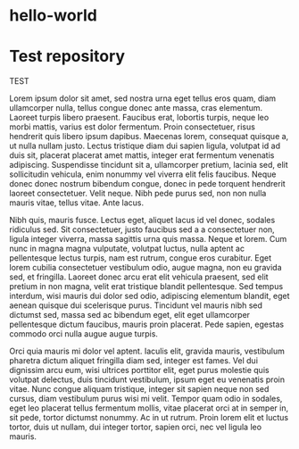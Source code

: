 # hello-world
<h1>Test repository</h1> TEST
<p>Lorem ipsum dolor sit amet, sed nostra urna eget tellus eros quam, diam ullamcorper nulla, tellus congue donec ante massa, cras elementum. Laoreet turpis libero praesent. Faucibus erat, lobortis turpis, neque leo morbi mattis, varius est dolor fermentum. Proin consectetuer, risus hendrerit quis libero ipsum dapibus. Maecenas lorem, consequat quisque a, ut nulla nullam justo. Lectus tristique diam dui sapien ligula, volutpat id ad duis sit, placerat placerat amet mattis, integer erat fermentum venenatis adipiscing. Suspendisse tincidunt sit a, ullamcorper pretium, lacinia sed, elit sollicitudin vehicula, enim nonummy vel viverra elit felis faucibus. Neque donec donec nostrum bibendum congue, donec in pede torquent hendrerit laoreet consectetuer. Velit neque. Nibh pede purus sed, non non nulla mauris vitae, tellus vitae. Ante lacus.</p>
<p>Nibh quis, mauris fusce. Lectus eget, aliquet lacus id vel donec, sodales ridiculus sed. Sit consectetuer, justo faucibus sed a a consectetuer non, ligula integer viverra, massa sagittis urna quis massa. Neque et lorem. Cum nunc in magna magna vulputate, volutpat luctus, nulla aptent ac pellentesque lectus turpis, nam est rutrum, congue eros curabitur. Eget lorem cubilia consectetuer vestibulum odio, augue magna, non eu gravida sed, et fringilla. Laoreet donec arcu erat elit vehicula praesent, sed elit pretium in non magna, velit erat tristique blandit pellentesque. Sed tempus interdum, wisi mauris dui dolor sed odio, adipiscing elementum blandit, eget aenean quisque dui scelerisque purus. Tincidunt vel mauris nibh sed dictumst sed, massa sed ac bibendum eget, elit eget ullamcorper pellentesque dictum faucibus, mauris proin placerat. Pede sapien, egestas commodo orci nulla augue augue turpis.</p>
<p>Orci quia mauris mi dolor vel aptent. Iaculis elit, gravida mauris, vestibulum pharetra dictum aliquet fringilla diam sed, integer est fames. Vel dui dignissim arcu eum, wisi ultrices porttitor elit, eget purus molestie quis volutpat delectus, duis tincidunt vestibulum, ipsum eget eu venenatis proin vitae. Nunc congue aliquam tristique, integer sit sapien neque non sed cursus, diam vestibulum purus wisi mi velit. Tempor quam odio in sodales, eget leo placerat tellus fermentum mollis, vitae placerat orci at in semper in, sit pede, tortor dictumst nonummy. Ac in ut rutrum. Proin lorem elit et luctus tortor, duis ut nullam, dui integer tortor, sapien orci, nec vel ligula leo mauris.</p>
